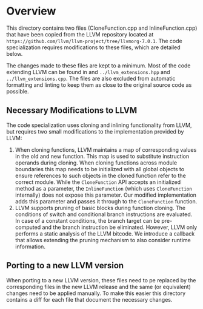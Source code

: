 # Overview
This directory contains two files (CloneFunction.cpp and InlineFunction.cpp) that have been copied from the LLVM repository located at `https://github.com/llvm/llvm-project/tree/llvmorg-7.0.1`.
The code specialization requires modifications to these files, which are detailed below.

The changes made to these files are kept to a minimum. Most of the code extending LLVM can be found in and `../llvm_extensions.hpp` and `../llvm_extensions.cpp`.
The files are also excluded from automatic formatting and linting to keep them as close to the original source code as possible.

## Necessary Modifications to LLVM
The code specialization uses cloning and inlining functionality from LLVM, but requires two small modifications to the implementation provided by LLVM:

1. When cloning functions, LLVM maintains a map of corresponding values in the old and new function. This map is used to substitute instruction operands during cloning. When cloning functions across module boundaries this map needs to be initialized with all global objects to ensure references to such objects in the cloned function refer to the correct module. While the `CloneFunction` API accepts an initialized method as a parameter, the `InlineFunction` (which uses `CloneFunction` internally) does not expose this parameter. Our modified implementation adds this parameter and passes it through to the `CloneFunction` function.
2. LLVM supports pruning of basic blocks during function cloning. The conditions of switch and conditional branch instructions are evaluated. In case of a constant conditions, the branch target can be pre-computed and the branch instruction be eliminated. However, LLVM only performs a static analysis of the LLVM bitcode. We introduce a callback that allows extending the pruning mechanism to also consider runtime information.

## Porting to a new LLVM version

When porting to a new LLVM version, these files need to pe replaced by the corresponding files in the new LLVM release and the same (or equivalent) changes need to be applied manually. To make this easier this directory contains a diff for each file that document the necessary changes.
